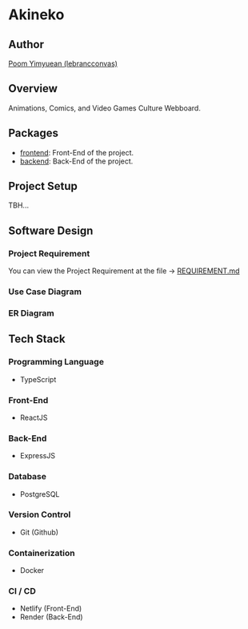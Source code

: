 # Akineko

## Author

[Poom Yimyuean (lebrancconvas)](https://github.com/lebrancconvas)

## Overview

Animations, Comics, and Video Games Culture Webboard.

## Packages

- [frontend](https://github.com/lebrancconvas/Akineko/tree/master/frontend): Front-End of the project.
- [backend](https://github.com/lebrancconvas/Akineko/tree/master/backend): Back-End of the project.

## Project Setup

TBH...

## Software Design

### Project Requirement

You can view the Project Requirement at the file -> [REQUIREMENT.md](https://github.com/lebrancconvas/Akineko/blob/master/backend/docs/REQUIREMENT.md)

### Use Case Diagram

### ER Diagram

## Tech Stack

### Programming Language

- TypeScript

### Front-End

- ReactJS

### Back-End

- ExpressJS

### Database

- PostgreSQL

### Version Control

- Git (Github)

### Containerization

- Docker

### CI / CD

- Netlify (Front-End)
- Render (Back-End)